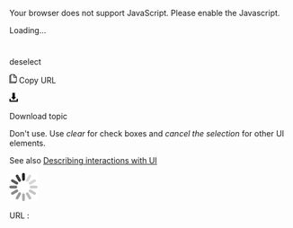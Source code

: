Your browser does not support JavaScript. Please enable the Javascript.

Loading...

# 

deselect

![Copy URL](deselect_files/Copy.png)
Copy URL

![Download](deselect_files/Download.png)

Download topic

Don't use. Use *clear* for check boxes and *cancel the selection* for other UI elements. 

See also [Describing interactions with UI](https://worldready.cloudapp.net/Styleguide/Read?id=2700&topicid=26472)

![In progress](deselect_files/activity-large.gif)

URL :
